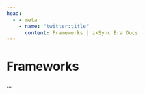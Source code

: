 ```yaml
---
head:
  - - meta
    - name: "twitter:title"
      content: Frameworks | zkSync Era Docs
---
```


# Frameworks

...
